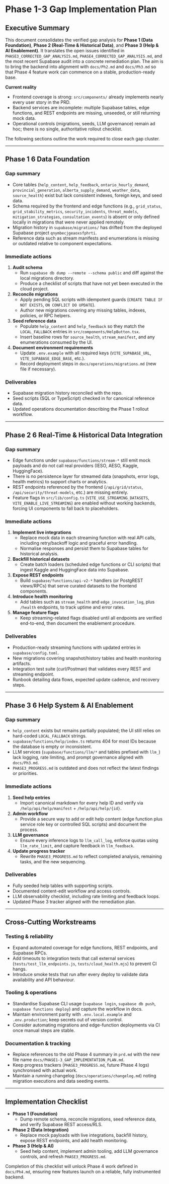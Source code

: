 # Phase 1-3 Gap Implementation Plan

## Executive Summary

This document consolidates the verified gap analysis for **Phase 1 (Data Foundation)**, **Phase 2 (Real-Time & Historical Data)**, and **Phase 3 (Help & AI Enablement)**. It translates the open issues identified in `PHASE3_CORRECTED_GAP_ANALYSIS.md`, `PHASE4_CORRECTED_GAP_ANALYSIS.md`, and the most recent Supabase audit into a concrete remediation plan. The aim is to bring the backend into alignment with `docs/Ph2.md` and `docs/Ph3.md` so that Phase 4 feature work can commence on a stable, production-ready base.

**Current reality**

- Frontend coverage is strong: `src/components/` already implements nearly every user story in the PRD.
- Backend services are incomplete: multiple Supabase tables, edge functions, and REST endpoints are missing, unseeded, or still returning mock data.
- Operational controls (migrations, seeds, LLM governance) remain ad hoc; there is no single, authoritative rollout checklist.

The following sections outline the work required to close each gap cluster.

---

## Phase 1 6 Data Foundation

### Gap summary

- Core tables (`help_content`, `help_feedback`, `ontario_hourly_demand`, `provincial_generation`, `alberta_supply_demand`, `weather_data`, `source_health`) exist but lack consistent indexes, foreign keys, and seed data.
- Schema required by the frontend and edge functions (e.g., `grid_status`, `grid_stability_metrics`, `security_incidents`, `threat_models`, `mitigation_strategies`, `consultation_events`) is absent or only defined locally in migrations that were never applied remotely.
- Migration history in `supabase/migrations/` has drifted from the deployed Supabase project `qnymbecjgeaoxsfphrti`.
- Reference data such as stream manifests and enumerations is missing or outdated relative to component expectations.

### Immediate actions

1. **Audit schema**
   - Run `supabase db dump --remote --schema public` and diff against the local migrations directory.
   - Produce a checklist of scripts that have not yet been executed in the cloud project.
2. **Reconcile migrations**
   - Apply pending SQL scripts with idempotent guards (`CREATE TABLE IF NOT EXISTS`, `ON CONFLICT DO UPDATE`).
   - Author new migrations covering any missing tables, indexes, policies, or RPC helpers.
3. **Seed reference data**
   - Populate `help_content` and `help_feedback` so they match the `LOCAL_FALLBACK` entries in `src/components/HelpButton.tsx`.
   - Insert baseline rows for `source_health`, `stream_manifest`, and any enumerations consumed by the UI.
4. **Document environment requirements**
   - Update `.env.example` with all required keys (`VITE_SUPABASE_URL`, `VITE_SUPABASE_EDGE_BASE`, etc.).
   - Record deployment steps in `docs/operations/migrations.md` (new file if necessary).

### Deliverables

- Supabase migration history reconciled with the repo.
- Seed scripts (SQL or TypeScript) checked in for canonical reference data.
- Updated operations documentation describing the Phase 1 rollout workflow.

---

## Phase 2 6 Real-Time & Historical Data Integration

### Gap summary

- Edge functions under `supabase/functions/stream-*` still emit mock payloads and do not call real providers (IESO, AESO, Kaggle, HuggingFace).
- There is no persistence layer for streamed data (snapshots, error logs, health metrics) to support charts or analytics.
- REST endpoints referenced by the frontend (`/api/grid/status`, `/api/security/threat-models`, etc.) are missing entirely.
- Feature flags in `src/lib/config.ts` (`VITE_USE_STREAMING_DATASETS`, `VITE_ENABLE_LIVE_STREAMING`) are enabled without working backends, forcing UI components to fall back to placeholders.

### Immediate actions

1. **Implement live integrations**
   - Replace mock data in each streaming function with real API calls, including retry/backoff logic and graceful error handling.
   - Normalise responses and persist them to Supabase tables for historical analysis.
2. **Backfill historical datasets**
   - Create batch loaders (scheduled edge functions or CLI scripts) that ingest Kaggle and HuggingFace data into Supabase.
3. **Expose REST endpoints**
   - Build `supabase/functions/api-v2-*` handlers (or PostgREST views/RPCs) that serve curated datasets to the frontend components.
4. **Introduce health monitoring**
   - Add tables such as `stream_health` and `edge_invocation_log`, plus `/health` endpoints, to track uptime and error rates.
5. **Manage feature flags**
   - Keep streaming-related flags disabled until all endpoints are verified end-to-end, then document the enablement procedure.

### Deliverables

- Production-ready streaming functions with updated entries in `supabase/config.toml`.
- New migrations covering snapshot/history tables and health monitoring artifacts.
- Integration test suite (curl/Postman) that validates every REST and streaming endpoint.
- Runbook detailing data flows, expected update cadence, and recovery steps.

---

## Phase 3 6 Help System & AI Enablement

### Gap summary

- `help_content` exists but remains partially populated; the UI still relies on hard-coded `LOCAL_FALLBACK` strings.
- `supabase/functions/help/index.ts` returns 404 for most IDs because the database is empty or inconsistent.
- LLM services (`supabase/functions/llm/*` and tables prefixed with `llm_`) lack logging, rate limiting, and prompt governance aligned with `docs/Ph3.md`.
- `PHASE3_PROGRESS.md` is outdated and does not reflect the latest findings or priorities.

### Immediate actions

1. **Seed help entries**
   - Import canonical markdown for every help ID and verify via `/help/api/help/manifest` + `/help/api/help/{id}`.
2. **Admin workflow**
   - Provide a secure way to add or edit help content (edge function plus service role key or controlled SQL scripts) and document the process.
3. **LLM governance**
   - Ensure every inference logs to `llm_call_log`, enforce quotas using `llm_rate_limit`, and capture feedback in `llm_feedback`.
4. **Update progress tracker**
   - Rewrite `PHASE3_PROGRESS.md` to reflect completed analysis, remaining tasks, and the new sequencing.

### Deliverables

- Fully seeded help tables with supporting scripts.
- Documented content-edit workflow and access controls.
- LLM observability checklist, including rate limiting and feedback loops.
- Updated Phase 3 tracker aligned with the remediation plan.

---

## Cross-Cutting Workstreams

### Testing & reliability

- Expand automated coverage for edge functions, REST endpoints, and Supabase RPCs.
- Add timeouts to integration tests that call external services (`tests/test_llm_endpoints.js`, `tests/cloud_health.mjs`) to prevent CI hangs.
- Introduce smoke tests that run after every deploy to validate data availability and API behaviour.

### Tooling & operations

- Standardise Supabase CLI usage (`supabase login`, `supabase db push`, `supabase functions deploy`) and capture the workflow in docs.
- Maintain environment parity with `.env.local.example` and `.env.production`; keep secrets out of version control.
- Consider automating migrations and edge-function deployments via CI once manual steps are stable.

### Documentation & tracking

- Replace references to the old Phase 4 summary in `prd.md` with the new file name `docs/PHASE1-3_GAP_IMPLEMENTATION_PLAN.md`.
- Keep progress trackers (`PHASE3_PROGRESS.md`, future Phase 4 logs) synchronised with actual work.
- Maintain a running changelog (`docs/operations/changelog.md`) noting migration executions and data seeding events.

---

## Implementation Checklist

- **Phase 1 (Foundation)**
  - Dump remote schema, reconcile migrations, seed reference data, and verify Supabase REST access/RLS.
- **Phase 2 (Data Integration)**
  - Replace mock payloads with live integrations, backfill history, expose REST endpoints, and add health monitoring.
- **Phase 3 (Help & AI)**
  - Seed help content, implement admin tooling, add LLM governance controls, and refresh `PHASE3_PROGRESS.md`.

Completion of this checklist will unlock Phase 4 work defined in `docs/Ph4.md`, ensuring new features launch on a reliable, fully instrumented backend.
